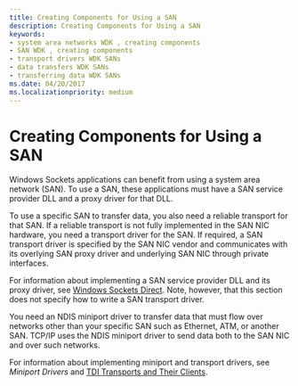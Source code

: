 ```yaml
---
title: Creating Components for Using a SAN
description: Creating Components for Using a SAN
keywords:
- system area networks WDK , creating components
- SAN WDK , creating components
- transport drivers WDK SANs
- data transfers WDK SANs
- transferring data WDK SANs
ms.date: 04/20/2017
ms.localizationpriority: medium
---
```


# Creating Components for Using a SAN





Windows Sockets applications can benefit from using a system area network (SAN). To use a SAN, these applications must have a SAN service provider DLL and a proxy driver for that DLL.

To use a specific SAN to transfer data, you also need a reliable transport for that SAN. If a reliable transport is not fully implemented in the SAN NIC hardware, you need a transport driver for the SAN. If required, a SAN transport driver is specified by the SAN NIC vendor and communicates with its overlying SAN proxy driver and underlying SAN NIC through private interfaces.

For information about implementing a SAN service provider DLL and its proxy driver, see [Windows Sockets Direct](windows-sockets-direct.md). Note, however, that this section does not specify how to write a SAN transport driver.

You need an NDIS miniport driver to transfer data that must flow over networks other than your specific SAN such as Ethernet, ATM, or another SAN. TCP/IP uses the NDIS miniport driver to send data both to the SAN NIC and over such networks.

For information about implementing miniport and transport drivers, see *Miniport Drivers* and [TDI Transports and Their Clients](/previous-versions/windows/hardware/network/ff565587(v=vs.85)).

 

